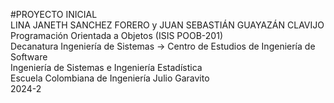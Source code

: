#PROYECTO INICIAL  
LINA JANETH SANCHEZ FORERO y JUAN SEBASTIÁN GUAYAZÁN CLAVIJO  
Programación Orientada a Objetos (ISIS POOB-201)   
Decanatura Ingeniería de Sistemas → Centro de Estudios de Ingeniería de Software    
Ingeniería de Sistemas e Ingeniería Estadística    
Escuela Colombiana de Ingeniería Julio Garavito    
2024-2

